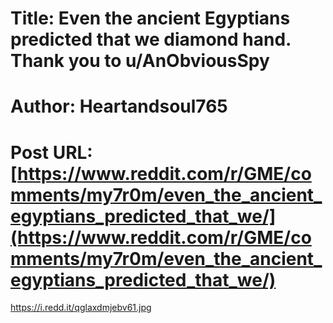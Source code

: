 # Title: Even the ancient Egyptians predicted that we diamond hand. Thank you to u/AnObviousSpy
# Author: Heartandsoul765
# Post URL: [https://www.reddit.com/r/GME/comments/my7r0m/even_the_ancient_egyptians_predicted_that_we/](https://www.reddit.com/r/GME/comments/my7r0m/even_the_ancient_egyptians_predicted_that_we/)


https://i.redd.it/qglaxdmjebv61.jpg